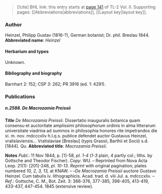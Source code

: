 > [!cite] BHL link: this entry starts at [page 141](https://www.biodiversitylibrary.org/page/33068383) of TL-2 Vol. II.
> Supporting pages: [[Abbreviations|abbreviations]], [[Layout key|layout key]].

### Author

Heinzel, Philipp Gustav (1816-?), German botanist; Dr. phil. Breslau 1844. 
**Abbreviated name**: *Heinzel*

#### Herbarium and types

Unknown.

#### Bibliography and biography

Barnhart 2: 152; CSP 3: 262; PR 3916 (ed. 1: 4291).

### Publications

##### n.2588. De Macrozamia Preissii

**Title**
*De Macrozamia Preissii*. Dissertatio inauguralis botanica quam consensu et auctoritate amplissimi philosophorum ordinis in alma litterarum universitate viadrina ad summos in philosophia honores rite impetrandos die xi. m. nov. mdcccxliv h.l.q.s. publice defendet auctor Gustavus Heinzel, vralislaviensis... Vratislaviae \[Breslau\] (typis Grassii, Barthii et Socii) s.d. \[1844\]. Qu.
**Abbreviated title**: *Macrozamia Preissii*.

**Notes**
*Publ*.: 11 Nov 1844, p. \[1\]-58, *pl. 1-4* (*1-3* plain, 4 partly col.; liths. by Gottsche and Theodor Fischer). *Copy*: WU. – Reprinted from Nova Acta Leop. 21(1): \[201\]-248, *pl. 10-13*.
*Reprint* with original pagination; plates numbered *10, 2, 3, 13,* at KNAW. – –*De Macrozamia Preissii* auctore Gustavo Heinzel. Cum tabulis iv. lithographicis. Acad. trad. d. viii Jul. a.
mdcccxliv. – 
*Ref*.: Gottsche, C. M., Bot. Zeit. 3: 366-376, 377-385, 398-405, 413-419, 433-437, 447-454. 1845 (extensive review).

